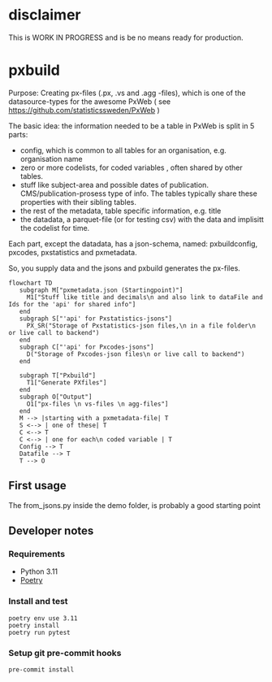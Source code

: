 # disclaimer
This is WORK IN PROGRESS and is be no means ready for production.
# pxbuild
Purpose: Creating px-files (.px, .vs and .agg -files), which is one of the datasource-types for the awesome PxWeb ( see https://github.com/statisticssweden/PxWeb )

The basic idea: the information needed to be a table in PxWeb is split in 5 parts:
- config, which is common to all tables for an organisation, e.g. organisation name
- zero or more codelists, for coded variables , often shared by other tables.
- stuff like subject-area and possible dates of publication. CMS/publication-prosess type of info. The tables typically share these properties with their sibling tables.
- the rest of the metadata, table specific information, e.g. title
- the datadata, a parquet-file (or for testing csv) with the data and implisitt the codelist for time.

Each part, except the datadata, has a json-schema, named: pxbuildconfig, pxcodes, pxstatistics and pxmetadata.

So, you supply data and the jsons and pxbuild generates the px-files.

```mermaid
flowchart TD
   subgraph M["pxmetadata.json (Startingpoint)"]
     M1["Stuff like title and decimals\n and also link to dataFile and Ids for the 'api' for shared info"]
   end
   subgraph S["'api' for Pxstatistics-jsons"]
     PX_SR("Storage of Pxstatistics-json files,\n in a file folder\n or live call to backend")
   end
   subgraph C["'api' for Pxcodes-jsons"]
     D("Storage of Pxcodes-json files\n or live call to backend")
   end

   subgraph T["Pxbuild"]
     T1["Generate PXfiles"]
   end
   subgraph O["Output"]
     O1["px-files \n vs-files \n agg-files"]
   end
   M --> |starting with a pxmetadata-file| T
   S <--> | one of these| T
   C <--> T
   C <--> | one for each\n coded variable | T
   Config --> T
   Datafile --> T
   T --> O

```
## First usage
The from_jsons.py inside the demo folder, is probably a good starting point

## Developer notes

### Requirements
* Python 3.11
* [Poetry](https://python-poetry.org/)


### Install and test
```
poetry env use 3.11
poetry install
poetry run pytest
```
### Setup git pre-commit hooks
```
pre-commit install
```
